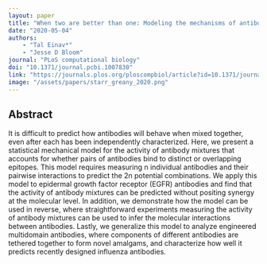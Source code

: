 ```yaml
---
layout: paper
title: "When two are better than one: Modeling the mechanisms of antibody mixtures"
date: "2020-05-04"
authors: 
    - "Tal Einav*"
    - "Jesse D Bloom"
journal: "PLoS computational biology"
doi: "10.1371/journal.pcbi.1007830"
link: "https://journals.plos.org/ploscompbiol/article?id=10.1371/journal.pcbi.1007830"
image: "/assets/papers/starr_greany_2020.png"
---
```


## Abstract

It is difficult to predict how antibodies will behave when mixed together, even after each has been independently characterized. Here, we present a statistical mechanical model for the activity of antibody mixtures that accounts for whether pairs of antibodies bind to distinct or overlapping epitopes. This model requires measuring n individual antibodies and their pairwise interactions to predict the 2n potential combinations. We apply this model to epidermal growth factor receptor (EGFR) antibodies and find that the activity of antibody mixtures can be predicted without positing synergy at the molecular level. In addition, we demonstrate how the model can be used in reverse, where straightforward experiments measuring the activity of antibody mixtures can be used to infer the molecular interactions between antibodies. Lastly, we generalize this model to analyze engineered multidomain antibodies, where components of different antibodies are tethered together to form novel amalgams, and characterize how well it predicts recently designed influenza antibodies.
